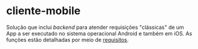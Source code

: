 # cliente-mobile

Solução que inclui _backend_ para atender requisições "clássicas" de um App a ser executado no sistema operacional Android 
e também em iOS. As funções estão detalhadas por meio de [requisitos](requisitos.md).
